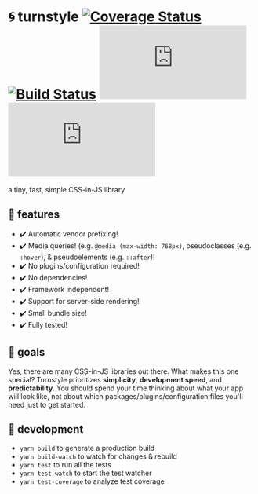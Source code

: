 # :cyclone: turnstyle [![Coverage Status](https://coveralls.io/repos/github/reid47/turnstyle/badge.svg?branch=master)](https://coveralls.io/github/reid47/turnstyle?branch=master) [![Build Status](https://travis-ci.org/reid47/turnstyle.svg?branch=master)](https://travis-ci.org/reid47/turnstyle) [![Bundle Size](http://img.badgesize.io/reid47/turnstyle/master/dist/turnstyle.js)](https://github.com/reid47/turnstyle/blob/master/dist/turnstyle.js) [![Gzipped Size](http://img.badgesize.io/reid47/turnstyle/master/dist/turnstyle.js?compression=gzip)](https://github.com/reid47/turnstyle/blob/master/dist/turnstyle.js)

a tiny, fast, simple CSS-in-JS library

## :star2: features

- :heavy_check_mark: Automatic vendor prefixing!
- :heavy_check_mark: Media queries! (e.g. `@media (max-width: 768px)`, pseudoclasses (e.g. `:hover`), & pseudoelements (e.g. `::after`)!
- :heavy_check_mark: No plugins/configuration required!
- :heavy_check_mark: No dependencies!
- :heavy_check_mark: Framework independent!
- :heavy_check_mark: Support for server-side rendering!
- :heavy_check_mark: Small bundle size!
- :heavy_check_mark: Fully tested!

## :palm_tree: goals

Yes, there are many CSS-in-JS libraries out there. What makes this one special? Turnstyle prioritizes **simplicity**, **development speed**, and **predictability**. You should spend your time thinking about what your app will look like, not about which packages/plugins/configuration files you'll need just to get started.

## :wrench: development

- `yarn build` to generate a production build
- `yarn build-watch` to watch for changes & rebuild
- `yarn test` to run all the tests
- `yarn test-watch` to start the test watcher
- `yarn test-coverage` to analyze test coverage

